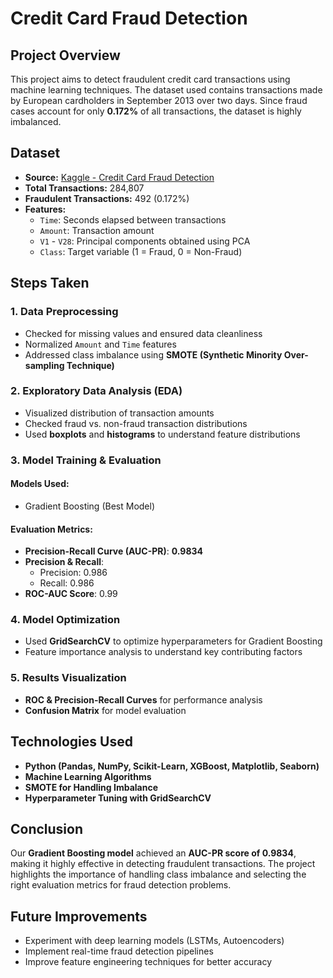 # Credit Card Fraud Detection

## Project Overview
This project aims to detect fraudulent credit card transactions using machine learning techniques. The dataset used contains transactions made by European cardholders in September 2013 over two days. Since fraud cases account for only **0.172%** of all transactions, the dataset is highly imbalanced.

## Dataset
- **Source:** [Kaggle - Credit Card Fraud Detection](https://www.kaggle.com/datasets/mlg-ulb/creditcardfraud)
- **Total Transactions:** 284,807
- **Fraudulent Transactions:** 492 (0.172%)
- **Features:**
  - `Time`: Seconds elapsed between transactions
  - `Amount`: Transaction amount
  - `V1` - `V28`: Principal components obtained using PCA
  - `Class`: Target variable (1 = Fraud, 0 = Non-Fraud)

## Steps Taken
### 1. Data Preprocessing
- Checked for missing values and ensured data cleanliness
- Normalized `Amount` and `Time` features
- Addressed class imbalance using **SMOTE (Synthetic Minority Over-sampling Technique)**

### 2. Exploratory Data Analysis (EDA)
- Visualized distribution of transaction amounts
- Checked fraud vs. non-fraud transaction distributions
- Used **boxplots** and **histograms** to understand feature distributions

### 3. Model Training & Evaluation
#### Models Used:
- Gradient Boosting (Best Model)

#### Evaluation Metrics:
- **Precision-Recall Curve (AUC-PR)**: **0.9834**
- **Precision & Recall**:
  - Precision: 0.986
  - Recall: 0.986
- **ROC-AUC Score**: 0.99

### 4. Model Optimization
- Used **GridSearchCV** to optimize hyperparameters for Gradient Boosting
- Feature importance analysis to understand key contributing factors

### 5. Results Visualization
- **ROC & Precision-Recall Curves** for performance analysis
- **Confusion Matrix** for model evaluation

## Technologies Used
- **Python (Pandas, NumPy, Scikit-Learn, XGBoost, Matplotlib, Seaborn)**
- **Machine Learning Algorithms**
- **SMOTE for Handling Imbalance**
- **Hyperparameter Tuning with GridSearchCV**

## Conclusion
Our **Gradient Boosting model** achieved an **AUC-PR score of 0.9834**, making it highly effective in detecting fraudulent transactions. The project highlights the importance of handling class imbalance and selecting the right evaluation metrics for fraud detection problems.

## Future Improvements
- Experiment with deep learning models (LSTMs, Autoencoders)
- Implement real-time fraud detection pipelines
- Improve feature engineering techniques for better accuracy

